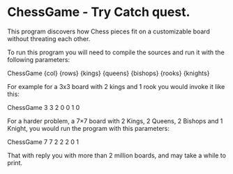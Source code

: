 ChessGame - Try Catch quest.
=========

This program discovers how Chess pieces fit on a customizable board without threating each other.

To run this program you will need to compile the sources and run it with the following parameters:

ChessGame {col} {rows} {kings} {queens} {bishops} {rooks} {knights} 

For example for a 3x3 board with 2 kings and 1 rook you would invoke it like this:

ChessGame 3 3 2 0 0 1 0 

For a harder problem, a 7×7 board with 2 Kings, 2 Queens, 2 Bishops and 1 Knight, you would run the program with this parameters:

ChessGame 7 7 2 2 2 0 1 

That with reply you with more than 2 million boards, and may take a while to print.
